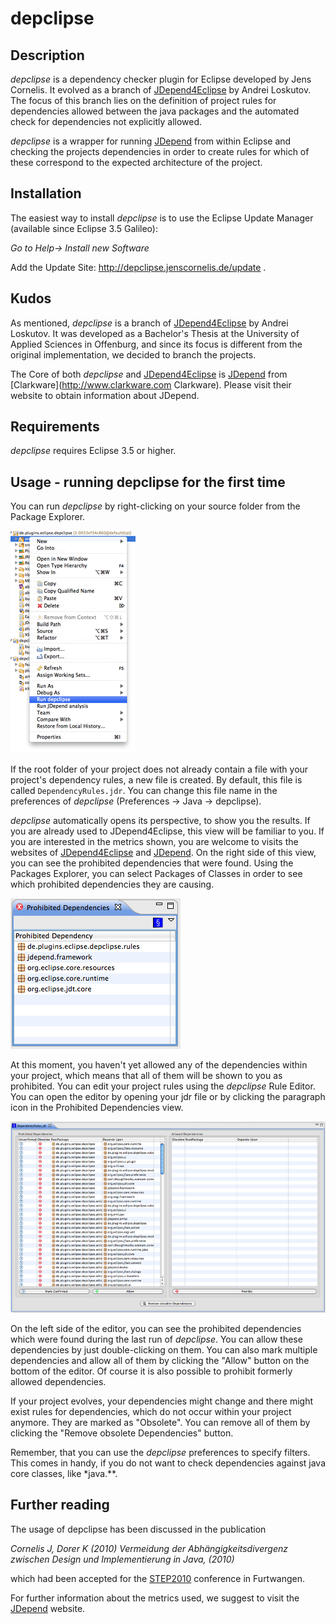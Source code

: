 depclipse
=========

Description
-----------

*depclipse* is a dependency checker plugin for Eclipse developed by Jens Cornelis. It evolved as a branch of [JDepend4Eclipse](http://andrei.gmxhome.de/jdepend4eclipse/) by Andrei Loskutov. The focus of this branch lies on the definition of project rules for dependencies allowed between the java packages and the automated check for dependencies not explicitly allowed.

*depclipse* is a wrapper for running [JDepend](http://www.clarkware.com/software/JDepend.html) from within Eclipse and checking the projects dependencies in order to create rules for which of these correspond to the expected architecture of the project.


Installation
------------

The easiest way to install *depclipse* is to use the Eclipse Update Manager (available since Eclipse 3.5 Galileo):

_Go to Help-> Install new Software_

Add the Update Site: http://depclipse.jenscornelis.de/update .


Kudos
-----

As mentioned, *depclipse* is a branch of [JDepend4Eclipse](http://andrei.gmxhome.de/jdepend4eclipse/) by Andrei Loskutov. It was developed as a Bachelor's Thesis at the University of Applied Sciences in Offenburg, and since its focus is different from the original implementation, we decided to branch the projects. 

The Core of both *depclipse* and [JDepend4Eclipse](http://andrei.gmxhome.de/jdepend4eclipse/) is [JDepend](http://www.clarkware.com/software/JDepend.html) from [Clarkware](http://www.clarkware.com Clarkware). Please visit their website to obtain information about JDepend.

Requirements
------------

*depclipse* requires Eclipse 3.5 or higher.

Usage - running depclipse for the first time
--------------------------------------------

You can run *depclipse* by right-clicking on your source folder from the Package Explorer.

![How to run depclise](https://github.com/Kelloggs/depclipse/raw/master/readme_images/run_depclipse.png)

If the root folder of your project does not already contain a file with your project's dependency rules, a new file is created. By default, this file is called `DependencyRules.jdr`. You can change this file name in the preferences of *depclipse* (Preferences -> Java -> depclipse).

*depclipse* automatically opens its perspective, to show you the results. If you are already used to JDepend4Eclipse, this view will be familiar to you. If you are interested in the metrics shown, you are welcome to visits the websites of [JDepend4Eclipse](http://andrei.gmxhome.de/jdepend4eclipse/)  and [JDepend](http://www.clarkware.com/software/JDepend.html). On the right side of this view, you can see the prohibited dependencies that were found. Using the Packages Explorer, you can select Packages of Classes in order to see which prohibited dependencies they are causing. 

![Check prohibited dependencies](https://github.com/Kelloggs/depclipse/raw/master/readme_images/pro_dep.png)

At this moment, you haven't yet allowed any of the dependencies within your project, which means that all of them will be shown to you as prohibited. You can edit your project rules using the *depclipse* Rule Editor. You can open the editor by opening your jdr file or by clicking the paragraph icon in the Prohibited Dependencies view.

![depclipse dependency editor](https://github.com/Kelloggs/depclipse/raw/master/readme_images/rule_editor.png)

On the left side of the editor, you can see the prohibited dependencies which were found during the last run of *depclipse*. You can allow these dependencies by just double-clicking on them. You can also mark multiple dependencies and allow all of them by clicking the "Allow" button on the bottom of the editor. Of course it is also possible to prohibit formerly allowed dependencies.

If your project evolves, your dependencies might change and there might exist rules for dependencies, which do not occur within your project anymore. They are marked as "Obsolete". You can remove all of them by clicking the "Remove obsolete Dependencies" button.

Remember, that you can use the *depclipse* preferences to specify filters. This comes in handy, if you do not want to check dependencies against java core classes, like *java.**.

Further reading
---------------

The usage of depclipse has been discussed in the publication

_Cornelis J, Dorer K (2010) Vermeidung der Abhängigkeitsdivergenz zwischen Design und Implementierung in Java, (2010)_

which had been accepted for the [STEP2010](http://www.step2010.de/) conference in Furtwangen. 

For further information about the metrics used, we suggest to visit the [JDepend](http://www.clarkware.com/software/JDepend.html) website.  
